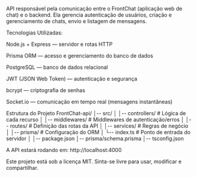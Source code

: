 API responsável pela comunicação entre o FrontChat (aplicação web de chat) e o backend.
Ela gerencia autenticação de usuários, criação e gerenciamento de chats, envio e listagem de mensagens.

Tecnologias Utilizadas:

Node.js + Express — servidor e rotas HTTP

Prisma ORM — acesso e gerenciamento do banco de dados

PostgreSQL — banco de dados relacional

JWT (JSON Web Token) — autenticação e segurança

bcrypt — criptografia de senhas

Socket.io — comunicação em tempo real (mensagens instantâneas)

Estrutura do Projeto
FrontChat-api/
│-- src/
│   │-- controllers/   # Lógica de cada recurso
│   │-- middlewares/   # Middlewares de autenticação/erros
│   │-- routes/        # Definição das rotas da API
│   │-- services/      # Regras de negócio
│   │-- prisma/        # Configuração do ORM
│   └-- index.ts       # Ponto de entrada do servidor
│
│-- package.json
│-- prisma/schema.prisma
│-- tsconfig.json

A API estará rodando em:
http://localhost:4000

Este projeto está sob a licença MIT.
Sinta-se livre para usar, modificar e compartilhar.
